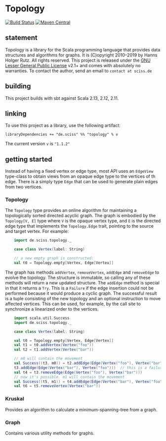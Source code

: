 # Topology

[![Build Status](https://travis-ci.org/Sciss/Topology.svg?branch=master)](https://travis-ci.org/Sciss/Topology)
[![Maven Central](https://maven-badges.herokuapp.com/maven-central/de.sciss/topology_2.12/badge.svg)](https://maven-badges.herokuapp.com/maven-central/de.sciss/topology_2.12)

## statement

Topology is a library for the Scala programming language that provides data structures and algorithms for
graphs. It is (C)opyright 2010&ndash;2019 by Hanns Holger Rutz. All rights reserved.  This project is released under 
the [GNU Lesser General Public License](https://git.iem.at/sciss/Topology/raw/master/LICENSE) v2.1+ 
and comes with absolutely no warranties. To contact the author, send an email to `contact at sciss.de`

## building

This project builds with sbt against Scala 2.13, 2.12, 2.11.

## linking

To use this project as a library, use the following artifact:

    libraryDependencies += "de.sciss" %% "topology" % v

The current version `v` is `"1.1.2"`

## getting started

Instead of having a fixed vertex or edge type, most API uses an `EdgeView` type-class to obtain views
from an opaque edge type to the vertices of th edge. There is a simply type `Edge` that can be used
to generate plain edges from two vertices.

### Topology

The `Topology` type provides an online algorithm for maintaining a topologically sorted directed acyclic graph.
The graph is embodied by the `Topology[V, E]` type where `V` is the opaque vertex type, and `E` is the directed edge 
type that implements the `Topology.Edge` trait, pointing to the source and target vertex. For example:

```scala
    import de.sciss.topology._

    case class Vertex(label: String)

    // a new empty graph is constructed:
    val t0 = Topology.empty[Vertex, Edge[Vertex]]
```

The graph has methods `addVertex`, `removeVertex`, `addEdge` and `removeEdge` to evolve the topology. 
The structure is immutable, so calling any of these methods will return a new updated structure. 
The `addEdge` method is special in that it returns a `Try`. This is a `Failure` if the edge insertion could
not be performed because it would produce a cyclic graph. The successful result is a tuple consisting of the 
new topology and an optional instruction to move affected vertices. This can be used, for example, by the call
site to synchronize a linearized order to the vertices.

```scala
    import scala.util.Success
    import de.sciss.topology._

    case class Vertex(label: String)

    val t0 = Topology.empty[Vertex, Edge[Vertex]]
    val t1 = t0.addVertex(Vertex("foo"))
    val t2 = t1.addVertex(Vertex("bar"))

    // m0 will contain the movement
    val Success((t3, m0)) = t2.addEdge(Edge(Vertex("foo"), Vertex("bar")))
    t3.addEdge(Edge(Vertex("bar"), Vertex("foo")))  // this is a failure
    val t4 = t3.removeEdge(Edge(Vertex("foo"), Vertex("bar")))
    // now it's possible. m1 will contain the movement
    val Success((t5, m1)) = t4.addEdge(Edge(Vertex("bar"), Vertex("foo")))
    val t6 = t5.removeVertex(Vertex("bar"))
```

### Kruskal

Provides an algorithm to calculate a minimum-spanning-tree from a graph.

### Graph

Contains various utility methods for graphs.

